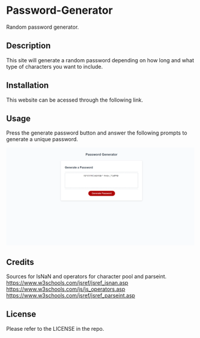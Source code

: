 # Password-Generator

Random password generator.

## Description

This site will generate a random password depending on how long and what type of characters you want to include.

## Installation

This website can be acessed through the following link. 



## Usage

Press the generate password button and answer the following prompts to generate a unique password.

![Alt Text](assets\images\screenshot.png)

## Credits
Sources for IsNaN and operators for character pool and parseint.
https://www.w3schools.com/jsref/jsref_isnan.asp
https://www.w3schools.com/js/js_operators.asp
https://www.w3schools.com/jsref/jsref_parseint.asp
## License

Please refer to the LICENSE in the repo.